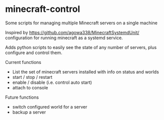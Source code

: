 # minecraft-control
Some scripts for managing multiple Minecraft servers on a single machine

Inspired by https://github.com/agowa338/MinecraftSystemdUnit/ configuration for running minecraft as a systemd service.

Adds python scripts to easily see the state of any number of servers, plus configure and control them.

Current functions

- List the set of minecraft servers installed with info on status and worlds
- start / stop / restart
- enable / disable (i.e. control auto start)
- attach to console

Future functions

- switch configured world for a server
- backup a server
